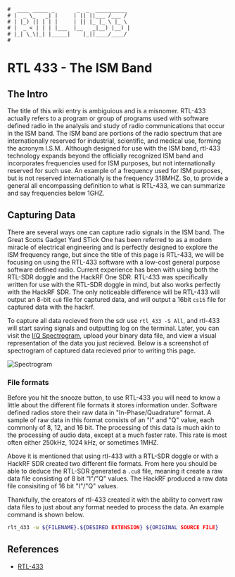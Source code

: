 ``` text
#  ____ _____ _       _  _  __________
# |  _ \_   _| |     | || ||___ /___ /
# | |_) || | | |     | || |_ |_ \ |_ \
# |  _ < | | | |___  |__   _|__) |__) |
# |_| \_\|_| |_____|    |_||____/____/
#
```

RTL 433 - The ISM Band
======================

The Intro
---------

The title of this wiki entry is ambiguious and is a misnomer. RTL-433 actually refers to a program or group of
programs used with software defined radio in the analysis and study of radio
communications that occur in the ISM band. The ISM band are portions of the radio spectrum that are
internationally reserved for industrial, scientific, and medical use, forming the acronym I.S.M.. Although
designed for use with the ISM band, rtl-433 technology expands beyond the officially recognized ISM band and incorporates
frequencies used for ISM purposes, but not internationally reserved for such use. An example of a frequency
used for ISM purposes, but is not reserved internationally is the frequency 318MHZ. So, to provide a
general all encompassing definition to what is RTL-433, we can summarize and say frequencies below 1GHZ.

Capturing Data
---------------

There are several ways one can capture radio signals in the ISM band. The Great Scotts Gadget Yard STick One
has been referred to as a modern miracle of electrical engineering and is perfectly designed to explore
the ISM frequency range, but since the title of this page is RTL-433, we will be focusing on using the RTL-433
software with a low-cost general purpose software defined radio. Current experience has been with using both
the RTL-SDR doggle and the HackRF One SDR. RTL-433 was specifically written for use with the RTL-SDR doggle in
mind, but also works perfectly with the HackRF SDR. The only noticeable difference will be RTL-433 will output
an 8-bit `cu8` file for captured data, and will output a 16bit `cs16` file for captured data with the hackrf.

To capture all data recieved from the sdr use `rtl_433 -S All`, and rtl-433 will start saving signals and
outputting log on the terminal. Later, you can visit the [I/Q Spectrogram](https://triq.org/iqs/), upload your
binary data file, and view a visual representation of the data you just recieved. Below is a screenshot of spectrogram of
captured data recieved prior to writing this page.

![Spectrogram](https://anoduck.github.io/wiki/assets/img/spectrogram.png)

### File formats

Before you hit the snooze button, to use RTL-433 you will need to know a little about the different file
formats it stores information under. Software defined radios store their raw data in "In-Phase/Quadrature"
format. A sample of raw data in this format consists of an "I" and "Q" value, each commonly of 8, 12, and 16
bit. The processing of this data is much akin to the processing of audio data, except at a much faster rate.
This rate is most often either 250kHz, 1024 kHz, or sometimes 1MHZ.

Above it is mentioned that using rtl-433 with a RTL-SDR doggle or with a HackRF SDR created two different file
formats. From here you should be able to deduce the RTL-SDR generated a `.cu8` file, meaning it create a raw
data file consisting of 8 bit "I"/"Q" values. The HackRF produced a raw data file consisiting of 16 bit "I"/"Q" values.

Thankfully, the creators of rtl-433 created it with the ability to convert raw data files to just about any
format needed to process the data. An example command is shown below.

``` sh
rlt_433 -w ${FILENAME}.${DESIRED EXTENSION} ${ORIGINAL SOURCE FILE}
```

References
----------

- [RTL-433](https://github.com/merbanan/rtl_433)
